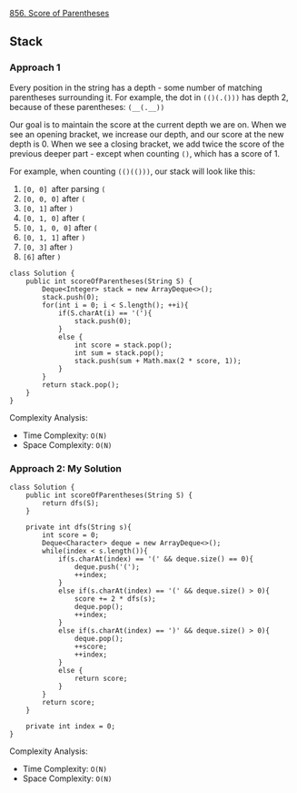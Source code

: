 [856. Score of Parentheses](https://leetcode.com/problems/score-of-parentheses/)

## Stack

### Approach 1

Every position in the string has a depth - some number of matching parentheses surrounding it. For example, the dot in `(()(.()))` has depth 2, because of these parentheses: `(__(.__))`

Our goal is to maintain the score at the current depth we are on. When we see an opening bracket, we increase our depth, and our score at the new depth is 0. When we see a closing bracket, we add twice the score of the previous deeper part - except when counting `()`, which has a score of 1.

For example, when counting `(()(()))`, our stack will look like this:

1. `[0, 0] `after parsing `(`
2. `[0, 0, 0]` after `(`
3. `[0, 1]` after `)`
4. `[0, 1, 0]` after `(`
5. `[0, 1, 0, 0]` after `(`
6. `[0, 1, 1]` after `)`
7. `[0, 3]` after `)`
8. `[6]` after `)`

```
class Solution {
    public int scoreOfParentheses(String S) {
        Deque<Integer> stack = new ArrayDeque<>();
        stack.push(0);
        for(int i = 0; i < S.length(); ++i){
            if(S.charAt(i) == '('){
                stack.push(0);
            }
            else {
                int score = stack.pop();
                int sum = stack.pop();
                stack.push(sum + Math.max(2 * score, 1));
            }
        }
        return stack.pop();
    }
}
```

Complexity Analysis:
- Time Complexity: `O(N)`
- Space Complexity: `O(N)`

### Approach 2: My Solution

```
class Solution {
    public int scoreOfParentheses(String S) {
        return dfs(S);
    }

    private int dfs(String s){
        int score = 0;
        Deque<Character> deque = new ArrayDeque<>();
        while(index < s.length()){
            if(s.charAt(index) == '(' && deque.size() == 0){
                deque.push('(');
                ++index;
            }
            else if(s.charAt(index) == '(' && deque.size() > 0){
                score += 2 * dfs(s);
                deque.pop();
                ++index;
            }
            else if(s.charAt(index) == ')' && deque.size() > 0){
                deque.pop();
                ++score;
                ++index;
            }
            else {
                return score;
            }
        }
        return score;
    }

    private int index = 0;
}
```

Complexity Analysis:
- Time Complexity: `O(N)`
- Space Complexity: `O(N)`
